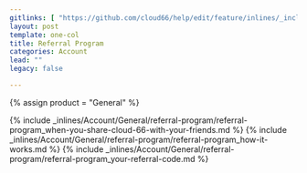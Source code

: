 ```yaml
---
gitlinks: [ "https://github.com/cloud66/help/edit/feature/inlines/_includes/_inlines/Account/General/referral-program/referral-program_when-you-share-cloud-66-with-your-friends.html", "https://github.com/cloud66/help/edit/feature/inlines/_includes/_inlines/Account/General/referral-program/referral-program_how-it-works.html", "https://github.com/cloud66/help/edit/feature/inlines/_includes/_inlines/Account/General/referral-program/referral-program_your-referral-code.html" ]
layout: post
template: one-col
title: Referral Program
categories: Account
lead: ""
legacy: false

---
```

{% assign product = "General" %}

{% include _inlines/Account/General/referral-program/referral-program_when-you-share-cloud-66-with-your-friends.md %}
{% include _inlines/Account/General/referral-program/referral-program_how-it-works.md %}
{% include _inlines/Account/General/referral-program/referral-program_your-referral-code.md %}
